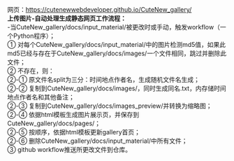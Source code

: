 网页：https://cutenewwebdeveloper.github.io/CuteNew_gallery/  
**上传图片-自动处理生成静态网页工作流程：**  
-当CuteNew_gallery/docs/input_material/被更改时或手动，触发workflow（一个Python程序）；  
① 对每个CuteNew_gallery/docs/input_material/中的图片检测md5值，如果此md5已经与存在于CuteNew_gallery/docs/images/一个文件相同，跳过并删除此文件；  
② 不存在，则：  
②-① 原文件名split为三分：时间地点作者名，生成随机文件名生成；  
②-② 复制到CuteNew_gallery/docs/images/，同时生成同名.txt，内存储时间地点作者名和其他备注；  
②-③ 复制到CuteNew_gallery/docs/images_preview/并转换为缩略图；  
②-④ 依据html模板生成图片展示页，并保存到CuteNew_gallery/docs/pages/；  
②-⑤ 按顺序，依据html模板更新gallery首页；  
②-⑥ 删除CuteNew_gallery/docs/input_material/中所有文件；  
③ github workflow推送所更改文件到仓库。  
